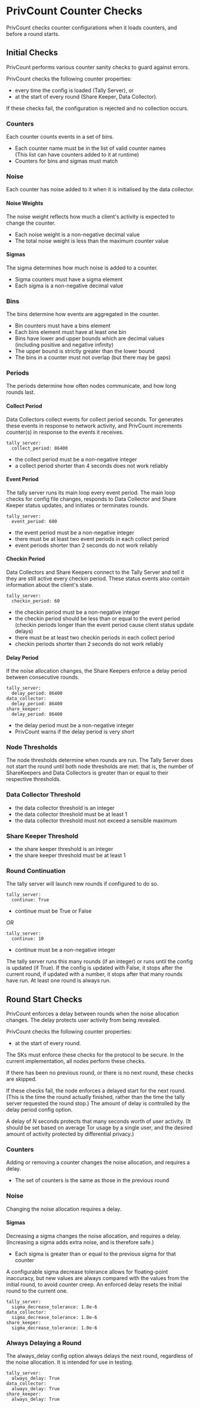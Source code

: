 # PrivCount Counter Checks

PrivCount checks counter configurations when it loads counters, and before
a round starts.

## Initial Checks

PrivCount performs various counter sanity checks to guard against errors.

PrivCount checks the following counter properties:
* every time the config is loaded (Tally Server), or
* at the start of every round (Share Keeper, Data Collector).

If these checks fail, the configuration is rejected and no collection occurs.

### Counters

Each counter counts events in a set of bins.

* Each counter name must be in the list of valid counter names  
  (This list can have counters added to it at runtime)
* Counters for bins and sigmas must match

### Noise

Each counter has noise added to it when it is initialised by the data
collector.

#### Noise Weights

The noise weight reflects how much a client's activity is expected to change
the counter.

* Each noise weight is a non-negative decimal value
* The total noise weight is less than the maximum counter value

#### Sigmas

The sigma determines how much noise is added to a counter.

* Sigma counters must have a sigma element
* Each sigma is a non-negative decimal value

### Bins

The bins determine how events are aggregated in the counter.

* Bin counters must have a bins element
* Each bins element must have at least one bin
* Bins have lower and upper bounds which are decimal values  
  (including positive and negative infinity)
* The upper bound is strictly greater than the lower bound
* The bins in a counter must not overlap (but there may be gaps)

### Periods

The periods determine how often nodes communicate, and how long rounds last.

#### Collect Period

Data Collectors collect events for collect period seconds. Tor generates these
events in response to network activity, and PrivCount increments counter(s) in
response to the events it receives.

```
tally_server:
  collect_period: 86400
```

* the collect period must be a non-negative integer
* a collect period shorter than 4 seconds does not work reliably

#### Event Period

The tally server runs its main loop every event period. The main loop checks
for config file changes, responds to Data Collector and Share Keeper status
updates, and initiates or terminates rounds.

```
tally_server:
  event_period: 600
```

* the event period must be a non-negative integer
* there must be at least two event periods in each collect period
* event periods shorter than 2 seconds do not work reliably

#### Checkin Period

Data Collectors and Share Keepers connect to the Tally Server and tell it they
are still active every checkin period. These status events also contain
information about the client's state.

```
tally_server:
  checkin_period: 60
```

* the checkin period must be a non-negative integer
* the checkin period should be less than or equal to the event period  
  (checkin periods longer than the event period cause client status update
  delays)
* there must be at least two checkin periods in each collect period
* checkin periods shorter than 2 seconds do not work reliably

#### Delay Period

If the noise allocation changes, the Share Keepers enforce a delay period
between consecutive rounds.

```
tally_server:
  delay_period: 86400
data_collector:
  delay_period: 86400
share_keeper:
  delay_period: 86400
```

* the delay period must be a non-negative integer
* PrivCount warns if the delay period is very short

### Node Thresholds

The node thresholds determine when rounds are run. The Tally Server does not
start the round until both node thresholds are met: that is, the number of
ShareKeepers and Data Collectors is greater than or equal to their respective
thresholds.

### Data Collector Threshold

* the data collector threshold is an integer
* the data collector threshold must be at least 1
* the data collector threshold must not exceed a sensible maximum

### Share Keeper Threshold

* the share keeper threshold is an integer
* the share keeper threshold must be at least 1

### Round Continuation

The tally server will launch new rounds if configured to do so.

```
tally_server:
  continue: True
```

* continue must be True or False

*OR*

```
tally_server:
  continue: 10
```

* continue must be a non-negative integer

The tally server runs this many rounds (if an integer) or runs until the
config is updated (if True). If the config is updated with False, it stops
after the current round, if updated with a number, it stops after that many
rounds have run. At least one round is always run.

## Round Start Checks

PrivCount enforces a delay between rounds when the noise allocation changes.
The delay protects user activity from being revealed.

PrivCount checks the following counter properties:
* at the start of every round.

The SKs must enforce these checks for the protocol to be secure. In the
current implementation, all nodes perform these checks.

If there has been no previous round, or there is no next round, these checks
are skipped.

If these checks fail, the node enforces a delayed start for the next round.
(This is the time the round actually finished, rather than the time the tally
server requested the round stop.) The amount of delay is controlled by the
delay period config option.

A delay of *N* seconds protects that many seconds worth of user activity.
(It should be set based on average Tor usage by a single user, and the
desired amount of activity protected by differential privacy.)

### Counters

Adding or removing a counter changes the noise allocation, and requires a
delay.

* The set of counters is the same as those in the previous round

### Noise

Changing the noise allocation requires a delay.

#### Sigmas

Decreasing a sigma changes the noise allocation, and requires a delay.
(Increasing a sigma adds extra noise, and is therefore safe.)

* Each sigma is greater than or equal to the previous sigma for that counter  

A configurable sigma decrease tolerance allows for floating-point inaccuracy,
but new values are always compared with the values from the initial round, to
avoid counter creep. An enforced delay resets the initial round to the current
one.

```
tally_server:
  sigma_decrease_tolerance: 1.0e-6
data_collector:
  sigma_decrease_tolerance: 1.0e-6
share_keeper:
  sigma_decrease_tolerance: 1.0e-6
```

### Always Delaying a Round

The always_delay config option always delays the next round, regardless of the
noise allocation. It is intended for use in testing.

```
tally_server:
  always_delay: True
data_collector:
  always_delay: True
share_keeper:
  always_delay: True
```
